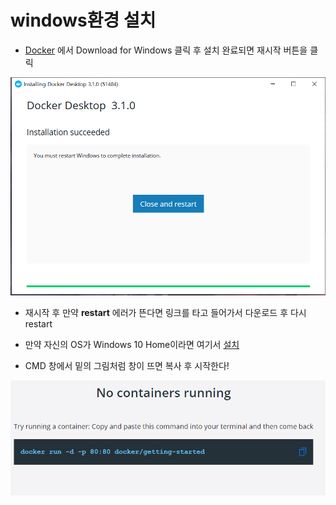 # windows환경 설치

- [Docker](https://www.docker.com/get-started) 에서 Download for Windows 클릭 후 설치 완료되면 재시작 버튼을 클릭

![도커설치_1](Docker_Download.assets/도커설치_1.PNG)

- 재시작 후 만약 **restart** 에러가 뜬다면 링크를 타고 들어가서 다운로드 후 다시 restart

- 만약 자신의 OS가 Windows 10 Home이라면  여기서 [설치](https://hub.docker.com/editions/community/docker-ce-desktop-windows/?tab=description )



- CMD 창에서 밑의 그림처럼 창이 뜨면 복사 후 시작한다!

![도커설치_2](Docker_Download.assets/도커설치_2.PNG)

